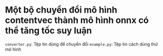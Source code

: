 # Một bộ chuyển đổi mô hình contentvec thành mô hình onnx có thể tăng tốc suy luận

`converter.py`: Tệp tin dùng để chuyển đổi
`example.py`: Tệp tin cách dùng thử mô hình
